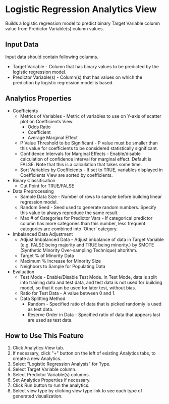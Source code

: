 # Logistic Regression Analytics View

Builds a logistic regression model to predict binary Target Variable column value from Predictor Variable(s) column values.

## Input Data
Input data should contain following columns.

  * Target Variable - Column that has binary values to be predicted by the logistic regression model.
  * Predictor Variable(s) - Column(s) that has values on which the prediction by logistic regression model is based.

## Analytics Properties

  * Coefficients
    * Metrics of Variables - Metric of variables to use on Y-axis of scatter plot on Coefficients View.
      * Odds Ratio
      * Coefficient
      * Average Marginal Effect
    * P Value Threshold to be Significant - P value must be smaller than this value for coefficients to be considered statistically significant.
    * Confidence Intervals for Marginal Effects - Enable/disable calculation of confidence interval for marginal effect. Default is FALSE. Note that this is a calculation that takes some time.
    * Sort Variables by Coefficients - If set to TRUE, variables displayed in Coefficients View are sorted by coefficients.
  * Binary Classification
    * Cut Point for TRUE/FALSE
  * Data Preprocessing
    * Sample Data Size - Number of rows to sample before building linear regression model.
    * Random Seed - Seed used to generate random numbers. Specify this value to always reproduce the same result.
    * Max # of Categories for Predictor Vars - If categorical predictor column has more categories than this number, less frequent categories are combined into 'Other' category.
  * Imbalanced Data Adjustment
    * Adjust Imbalanced Data - Adjust imbalance of data in Target Variable (e.g. FALSE being majority and TRUE being minority.) by SMOTE (Synthetic Minority Over-sampling Technique) altorithm.
    * Target % of Minority Data
    * Maximum % Increase for Minority Size
    * Neighbors to Sample for Populating Data
  * Evaluation
    * Test Mode - Enable/Disable Test Mode. In Test Mode, data is split into training data and test data, and test data is not used for building model, so that it can be used for later test, without bias.
    * Ratio for Test Data - A value between 0 and 1.
    * Data Splitting Method
      * Random - Specified ratio of data that is picked randomly is used as test data.
      * Reserve Order in Data - Specified ratio of data that appears last are used as test data.

## How to Use This Feature
1. Click Analytics View tab.
2. If necessary, click "+" button on the left of existing Analytics tabs, to create a new Analytics.
3. Select "Logistic Regression Analysis" for Type.
4. Select Target Variable column.
5. Select Predictor Variable(s) columns.
6. Set Analytics Properties if necessary.
7. Click Run button to run the analytics.
8. Select view type by clicking view type link to see each type of generated visualization.

